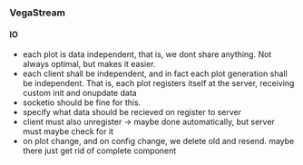### VegaStream

#### IO

- each plot is data independent, that is, we dont share anything. Not always optimal, but makes it easier.
- each client shall be independent, and in fact each plot generation shall be independent. That is, each plot registers itself at the server, receiving custom init and onupdate data
- socketio should be fine for this.
- specify what data should be recieved on register to server
- client must also unregister -> maybe done automatically, but server must maybe check for it
- on plot change, and on config change, we delete old and resend. maybe there just get rid of complete component

